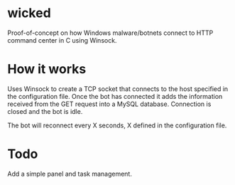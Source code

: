 # wicked
Proof-of-concept on how Windows malware/botnets connect to HTTP command center in C using Winsock.

# How it works
Uses Winsock to create a TCP socket that connects to the host specified in the configuration file.
Once the bot has connected it adds the information received from the GET request into a MySQL database.
Connection is closed and the bot is idle.

The bot will reconnect every X seconds, X defined in the configuration file.

# Todo
Add a simple panel and task management.
